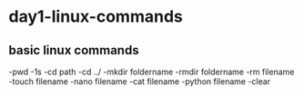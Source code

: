 # day1-linux-commands
## basic linux commands
-pwd
-1s
-cd path
-cd ../
-mkdir foldername
-rmdir foldername
-rm filename
-touch filename
-nano filename
-cat filename
-python filename
-clear
